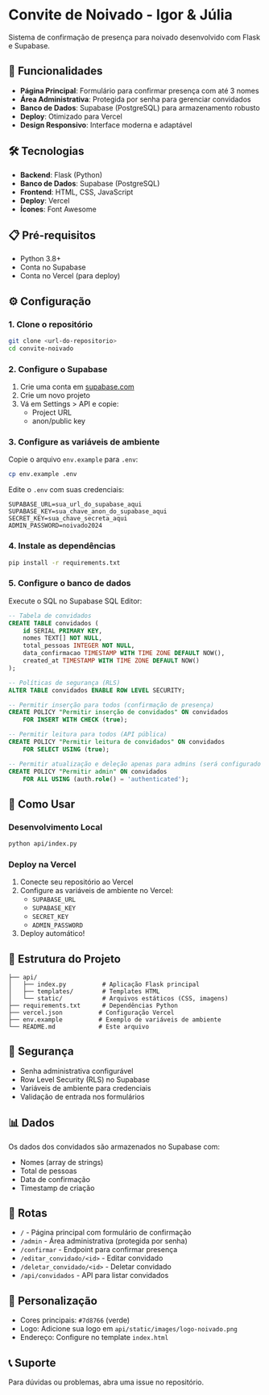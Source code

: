 # Convite de Noivado - Igor & Júlia

Sistema de confirmação de presença para noivado desenvolvido com Flask e Supabase.

## 🚀 Funcionalidades

- **Página Principal**: Formulário para confirmar presença com até 3 nomes
- **Área Administrativa**: Protegida por senha para gerenciar convidados
- **Banco de Dados**: Supabase (PostgreSQL) para armazenamento robusto
- **Deploy**: Otimizado para Vercel
- **Design Responsivo**: Interface moderna e adaptável

## 🛠️ Tecnologias

- **Backend**: Flask (Python)
- **Banco de Dados**: Supabase (PostgreSQL)
- **Frontend**: HTML, CSS, JavaScript
- **Deploy**: Vercel
- **Ícones**: Font Awesome

## 📋 Pré-requisitos

- Python 3.8+
- Conta no Supabase
- Conta no Vercel (para deploy)

## ⚙️ Configuração

### 1. Clone o repositório
```bash
git clone <url-do-repositorio>
cd convite-noivado
```

### 2. Configure o Supabase

1. Crie uma conta em [supabase.com](https://supabase.com)
2. Crie um novo projeto
3. Vá em Settings > API e copie:
   - Project URL
   - anon/public key

### 3. Configure as variáveis de ambiente

Copie o arquivo `env.example` para `.env`:
```bash
cp env.example .env
```

Edite o `.env` com suas credenciais:
```env
SUPABASE_URL=sua_url_do_supabase_aqui
SUPABASE_KEY=sua_chave_anon_do_supabase_aqui
SECRET_KEY=sua_chave_secreta_aqui
ADMIN_PASSWORD=noivado2024
```

### 4. Instale as dependências
```bash
pip install -r requirements.txt
```

### 5. Configure o banco de dados

Execute o SQL no Supabase SQL Editor:

```sql
-- Tabela de convidados
CREATE TABLE convidados (
    id SERIAL PRIMARY KEY,
    nomes TEXT[] NOT NULL,
    total_pessoas INTEGER NOT NULL,
    data_confirmacao TIMESTAMP WITH TIME ZONE DEFAULT NOW(),
    created_at TIMESTAMP WITH TIME ZONE DEFAULT NOW()
);

-- Políticas de segurança (RLS)
ALTER TABLE convidados ENABLE ROW LEVEL SECURITY;

-- Permitir inserção para todos (confirmação de presença)
CREATE POLICY "Permitir inserção de convidados" ON convidados
    FOR INSERT WITH CHECK (true);

-- Permitir leitura para todos (API pública)
CREATE POLICY "Permitir leitura de convidados" ON convidados
    FOR SELECT USING (true);

-- Permitir atualização e deleção apenas para admins (será configurado depois)
CREATE POLICY "Permitir admin" ON convidados
    FOR ALL USING (auth.role() = 'authenticated');
```

## 🚀 Como Usar

### Desenvolvimento Local
```bash
python api/index.py
```

### Deploy na Vercel

1. Conecte seu repositório ao Vercel
2. Configure as variáveis de ambiente no Vercel:
   - `SUPABASE_URL`
   - `SUPABASE_KEY`
   - `SECRET_KEY`
   - `ADMIN_PASSWORD`
3. Deploy automático!

## 📁 Estrutura do Projeto

```
├── api/
│   ├── index.py          # Aplicação Flask principal
│   ├── templates/        # Templates HTML
│   └── static/           # Arquivos estáticos (CSS, imagens)
├── requirements.txt      # Dependências Python
├── vercel.json          # Configuração Vercel
├── env.example          # Exemplo de variáveis de ambiente
└── README.md            # Este arquivo
```

## 🔐 Segurança

- Senha administrativa configurável
- Row Level Security (RLS) no Supabase
- Variáveis de ambiente para credenciais
- Validação de entrada nos formulários

## 📊 Dados

Os dados dos convidados são armazenados no Supabase com:
- Nomes (array de strings)
- Total de pessoas
- Data de confirmação
- Timestamp de criação

## 🔄 Rotas

- `/` - Página principal com formulário de confirmação
- `/admin` - Área administrativa (protegida por senha)
- `/confirmar` - Endpoint para confirmar presença
- `/editar_convidado/<id>` - Editar convidado
- `/deletar_convidado/<id>` - Deletar convidado
- `/api/convidados` - API para listar convidados

## 🎨 Personalização

- Cores principais: `#7d8766` (verde)
- Logo: Adicione sua logo em `api/static/images/logo-noivado.png`
- Endereço: Configure no template `index.html`

## 📞 Suporte

Para dúvidas ou problemas, abra uma issue no repositório. 